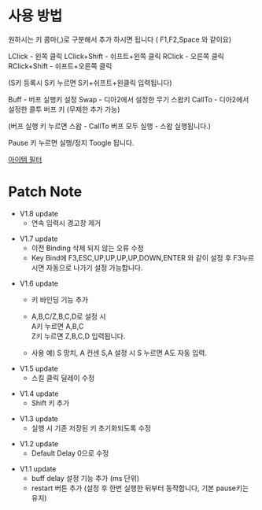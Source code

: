 # 사용 방법

원하시는 키 콤마(,)로 구분해서 추가 하시면 됩니다 ( F1,F2,Space 와 같이요)

LClick - 왼쪽 클릭
LClick+Shift - 쉬프트+왼쪽 클릭
RClick - 오른쪽 클릭
RClick+Shift - 쉬프트+오른쪽 클릭

(S키 등록시 S키 누르면 S키+쉬프트+왼클릭 입력됩니다)

Buff - 버프 실행키 설정
Swap - 디아2에서 설정한 무기 스왑키
CallTo - 디아2에서 설정한 콜투 버프 키 (무제한 추가 가능)

(버프 실행 키 누르면 스왑 - CallTo 버프 모두 실행 - 스왑 실행됩니다.)

Pause 키 누르면 실행/정지 Toogle 됩니다.

[아이템 필터](https://github.com/chanha0406/D2R-YouCha-MOD)

# Patch Note

- V1.8 update
  - 연속 입력시 경고창 제거

* V1.7 update
  - 이전 Binding 삭제 되지 않는 오류 수정
  - Key Bind에 F3,ESC,UP,UP,UP,UP,DOWN,ENTER 와 같이 설정 후 F3누르시면 자동으로 나가기 설정 가능합니다.

- V1.6 update

  - 키 바인딩 기능 추가

  - A,B,C/Z,B,C,D로 설정 시  
    A키 누르면 A,B,C  
    Z키 누르면 Z,B,C,D 입력됩니다.

  - 사용 예) S 망치, A 컨센 S,A 설정 시 S 누르면 A도 자동 입력.

* V1.5 update
  - 스킬 클릭 딜레이 수정

- V1.4 update
  - Shift 키 추가

* V1.3 update
  - 실행 시 기존 저장된 키 초기화되도록 수정

- V1.2 update
  - Default Delay 0으로 수정

* V1.1 update
  - buff delay 설정 기능 추가 (ms 단위)
  - restart 버튼 추가 (설정 후 한번 실행한 뒤부터 동작합니다, 기본 pause키는 유지)

